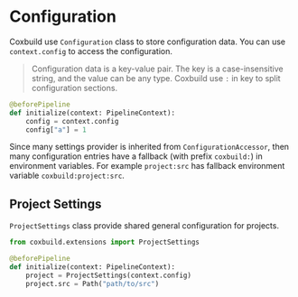 # Configuration

Coxbuild use `Configuration` class to store configuration data. You can use `context.config` to access the configuration.

> Configuration data is a key-value pair. The key is a case-insensitive string, and the value can be any type. Coxbuild use `:` in key to split configuration sections.

```python
@beforePipeline
def initialize(context: PipelineContext):
    config = context.config
    config["a"] = 1
```

Since many settings provider is inherited from `ConfigurationAccessor`, then many configuration entries have a fallback (with prefix `coxbuild:`) in environment variables. For example `project:src` has fallback environment variable `coxbuild:project:src`.

## Project Settings

`ProjectSettings` class provide shared general configuration for projects.

```python
from coxbuild.extensions import ProjectSettings

@beforePipeline
def initialize(context: PipelineContext):
    project = ProjectSettings(context.config)
    project.src = Path("path/to/src")
```

